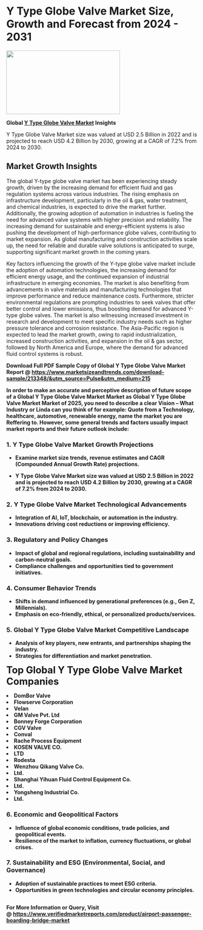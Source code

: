 <H1>Y Type Globe Valve Market Size, Growth and Forecast from 2024 - 2031</H1><img class="aligncenter size-medium wp-image-584254" src="https://thirdeyenews.in/wp-content/uploads/2024/09/Global-Market-Research-300x168.jpeg" alt="" width="300" height="168" /><p><strong>Global&nbsp;<a href="https://www.marketsizeandtrends.com/download-sample/213348/&amp;utm_source=Pulse&amp;utm_medium=215">Y Type Globe Valve Market</a> Insights</strong></p><p>Y Type Globe Valve Market size was valued at USD 2.5 Billion in 2022 and is projected to reach USD 4.2 Billion by 2030, growing at a CAGR of 7.2% from 2024 to 2030.</p><p><h2>Market Growth Insights</h2> <p>The global Y-type globe valve market has been experiencing steady growth, driven by the increasing demand for efficient fluid and gas regulation systems across various industries. The rising emphasis on infrastructure development, particularly in the oil & gas, water treatment, and chemical industries, is expected to drive the market further. Additionally, the growing adoption of automation in industries is fueling the need for advanced valve systems with higher precision and reliability. The increasing demand for sustainable and energy-efficient systems is also pushing the development of high-performance globe valves, contributing to market expansion. As global manufacturing and construction activities scale up, the need for reliable and durable valve solutions is anticipated to surge, supporting significant market growth in the coming years.</p> <p><strong></strong></p> <p>Key factors influencing the growth of the Y-type globe valve market include the adoption of automation technologies, the increasing demand for efficient energy usage, and the continued expansion of industrial infrastructure in emerging economies. The market is also benefiting from advancements in valve materials and manufacturing technologies that improve performance and reduce maintenance costs. Furthermore, stricter environmental regulations are prompting industries to seek valves that offer better control and lower emissions, thus boosting demand for advanced Y-type globe valves. The market is also witnessing increased investment in research and development to meet specific industry needs such as higher pressure tolerance and corrosion resistance. The Asia-Pacific region is expected to lead the market growth, owing to rapid industrialization, increased construction activities, and expansion in the oil & gas sector, followed by North America and Europe, where the demand for advanced fluid control systems is robust.</p> <p><strong></p><p><span class=""><strong>Download Full PDF Sample Copy of Global Y Type Globe Valve Market Report</strong> @ <a href="https://www.marketsizeandtrends.com/download-sample/213348/&amp;utm_source=Pulse&amp;utm_medium=215" target="_blank">https://www.marketsizeandtrends.com/download-sample/213348/&amp;utm_source=Pulse&amp;utm_medium=215</a></span></p><p>In order to make an accurate and perceptive description of future scope of a Global&nbsp;Y Type Globe Valve Market Market as Global&nbsp;Y Type Globe Valve Market Market of 2025, you need to describe a clear Vision &ndash; What Industry or Linda can you think of for example: Quote from a Technology, healthcare, automotive, renewable energy, name the market you are Reffering to. However, some general trends and factors usually impact market reports and their future outlook include:</p><h3>1.&nbsp;<strong>Y Type Globe Valve Market Growth Projections</strong></h3><ul><li>Examine market size trends, revenue estimates and CAGR (Compounded Annual Growth Rate) projections.</li><li><p>Y Type Globe Valve Market size was valued at USD 2.5 Billion in 2022 and is projected to reach USD 4.2 Billion by 2030, growing at a CAGR of 7.2% from 2024 to 2030.</p></li></ul><h3>2.&nbsp;<strong>Y Type Globe Valve Market Technological Advancements</strong></h3><ul><li>Integration of AI, IoT, blockchain, or automation in the industry.</li><li>Innovations driving cost reductions or improving efficiency.</li></ul><h3>3.&nbsp;<strong>Regulatory and Policy Changes</strong></h3><ul><li>Impact of global and regional regulations, including sustainability and carbon-neutral goals.</li><li>Compliance challenges and opportunities tied to government initiatives.</li></ul><h3>4.&nbsp;<strong>Consumer Behavior Trends</strong></h3><ul><li>Shifts in demand influenced by generational preferences (e.g., Gen Z, Millennials).</li><li>Emphasis on eco-friendly, ethical, or personalized products/services.</li></ul><h3>5.&nbsp;<strong>Global Y Type Globe Valve Market Competitive Landscape</strong></h3><ul><li>Analysis of key players, new entrants, and partnerships shaping the industry.</li><li>Strategies for differentiation and market penetration.</li></ul><p data-pm-slice="1 1 []"><span style="color: inherit; font-family: inherit; font-size: 25px;">Top Global Y Type Globe Valve Market Companies</span></p><div class="" data-test-id=""><p><li>DomBor Valve</li><li> Flowserve Corporation</li><li> Velan</li><li> GM Valve Pvt. Ltd</li><li> Bonney Forge Corporation</li><li> CGV Valve</li><li> Conval</li><li> Rache Process Equipment</li><li> KOSEN VALVE CO.</li><li>LTD</li><li> Rodesta</li><li> Wenzhou Qikang Valve Co.</li><li> Ltd.</li><li> Shanghai Yihuan Fluid Control Equipment Co.</li><li> Ltd.</li><li> Yongsheng Industrial Co.</li><li> Ltd.</li></p></div><h3>6.&nbsp;<strong>Economic and Geopolitical Factors</strong></h3><ul><li>Influence of global economic conditions, trade policies, and geopolitical events.</li><li>Resilience of the market to inflation, currency fluctuations, or global crises.</li></ul><h3>7.&nbsp;<strong>Sustainability and ESG (Environmental, Social, and Governance)</strong></h3><ul><li>Adoption of sustainable practices to meet ESG criteria.</li><li>Opportunities in green technologies and circular economy principles.</li></ul><h2><strong style="font-size: 14px;">For More Information or Query, Visit @&nbsp;</strong><a style="background-color: #ffffff; font-size: 14px;" href="https://www.marketsizeandtrends.com/report/y-type-globe-valve-market/" target="_blank">https://www.verifiedmarketreports.com/product/airport-passenger-boarding-bridge-market</a></h2>
